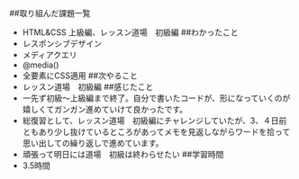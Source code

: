 ##取り組んだ課題一覧
- HTML&CSS 上級編、レッスン道場　初級編
##わかったこと
- レスポンシブデザイン
- メディアクエリ
- @media()
- 全要素にCSS適用
##次やること
- レッスン道場　初級編
##感じたこと
- 一先ず初級〜上級編まで終了。自分で書いたコードが、形になっていくのが嬉しくてガンガン進めていけて良かったです。
- 総復習として、レッスン道場　初級編にチャレンジしていたが、3、４日前ともあり少し抜けているところがあってメモを見返しながらワードを拾って思い出しての繰り返しで進めています。
- 頑張って明日には道場　初級は終わらせたい
##学習時間
- 3.5時間

